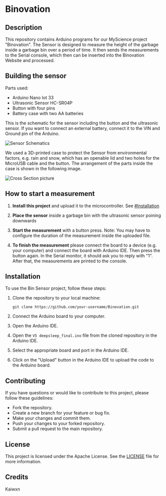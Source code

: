 # Binovation

## Description
This repository contains Arduino programs for our MyScience project "Binovation". The Sensor is designed to measure the height of the garbage inside a garbage bin over a period of time. 
It then sends the measurements to the Serial console, which then can be inserted into the Binovation Website and processed.

## Building the sensor
Parts used:
- Arduino Nano Iot 33
- Ultrasonic Sensor HC-SR04P
- Button with four pins
- Battery case with two AA batteries 

This is the schematic for the sensor including the button and the ultrasonic sensor. If you want to connect an external battery, connect it to the VIN and Ground pin of the Arduino.

![Sensor Schematics](https://github.com/kaiwxn/Binovation/blob/main/img/Sensor_mit_Button_Schaltplan.png?raw=true)

We used a 3D-printed case to protect the Sensor from environmental factors, e.g. rain and snow, which has an openable lid and two holes for the MicroUSB cable and the button. The arrangement of the parts inside the case is shown in the following image.

![Cross Section picture](https://github.com/kaiwxn/Binovation/blob/main/img/Sensor_Querschnitt.jpg?raw=true)

## How to start a measurement
1. **Install this project** and upload it to the microcontroller. See [#Installation](#installation)

2. **Place the sensor** inside a garbage bin with the ultrasonic sensor poining downwards

3. **Start the measurement** with a button press. Note: You may have to configure the duration of the measurement inside the uploaded file.

4. **To finish the measurement** please connect the board to a device (e.g. your computer) and connect the board with Arduino IDE. Then press the button again. In the Serial monitor, it should ask you to reply with "1". After that, the measurements are printed to the console.


## Installation
To use the Bin Sensor project, follow these steps:

1. Clone the repository to your local machine:
    ```
    git clone https://github.com/your-username/Binovation.git
    ```

2. Connect the Arduino board to your computer.

3. Open the Arduino IDE.

4. Open the `V5 deepsleep_final.ino` file from the cloned repository in the Arduino IDE.

5. Select the appropriate board and port in the Arduino IDE.

6. Click on the "Upload" button in the Arduino IDE to upload the code to the Arduino board.




## Contributing
If you have questions or would like to contribute to this project, please follow these guidelines:

- Fork the repository.
- Create a new branch for your feature or bug fix.
- Make your changes and commit them.
- Push your changes to your forked repository.
- Submit a pull request to the main repository.

## License
This project is licensed under the Apache License. See the [LICENSE](LICENSE) file for more information.

## Credits
Kaiwxn